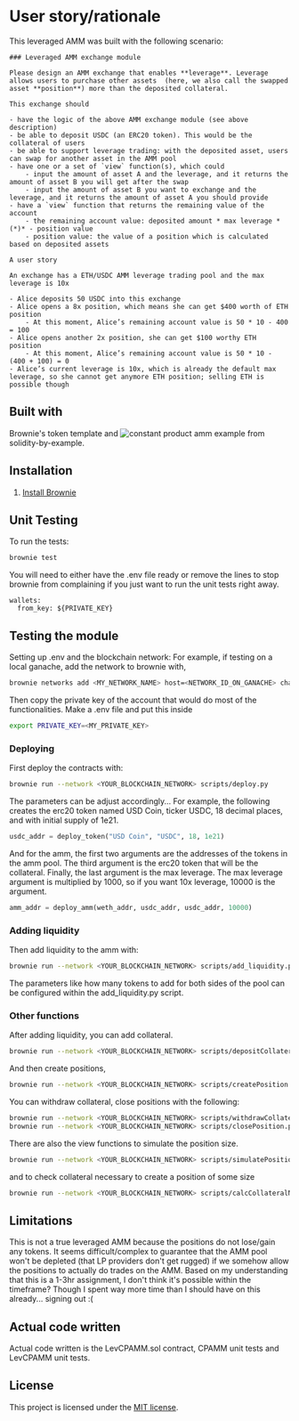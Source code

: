 # User story/rationale
This leveraged AMM was built with the following scenario:
```
### Leveraged AMM exchange module

Please design an AMM exchange that enables **leverage**. Leverage allows users to purchase other assets  (here, we also call the swapped asset **position**) more than the deposited collateral.

This exchange should

- have the logic of the above AMM exchange module (see above description)
- be able to deposit USDC (an ERC20 token). This would be the collateral of users
- be able to support leverage trading: with the deposited asset, users can swap for another asset in the AMM pool
- have one or a set of `view` function(s), which could
    - input the amount of asset A and the leverage, and it returns the amount of asset B you will get after the swap
    - input the amount of asset B you want to exchange and the leverage, and it returns the amount of asset A you should provide
- have a `view` function that returns the remaining value of the account
    - the remaining account value: deposited amount * max leverage *(*)* - position value
    - position value: the value of a position which is calculated based on deposited assets

A user story

An exchange has a ETH/USDC AMM leverage trading pool and the max leverage is 10x

- Alice deposits 50 USDC into this exchange
- Alice opens a 8x position, which means she can get $400 worth of ETH position
    - At this moment, Alice’s remaining account value is 50 * 10 - 400 = 100
- Alice opens another 2x position, she can get $100 worthy ETH position
    - At this moment, Alice’s remaining account value is 50 * 10 - (400 + 100) = 0
- Alice’s current leverage is 10x, which is already the default max leverage, so she cannot get anymore ETH position; selling ETH is possible though
```

## Built with
Brownie's token template and ![constant product amm example](https://solidity-by-example.org/defi/constant-product-amm/) from solidity-by-example.

## Installation

1. [Install Brownie](https://eth-brownie.readthedocs.io/en/stable/install.html)


## Unit Testing

To run the tests:

```bash
brownie test
```
You will need to either have the .env file ready or remove the lines to stop brownie from complaining if you just want to run the unit tests right away.

```
wallets:
  from_key: ${PRIVATE_KEY}
```

## Testing the module

Setting up .env and the blockchain network:
For example, if testing on a local ganache, add the network to brownie with,
```bash
brownie networks add <MY_NETWORK_NAME> host=<NETWORK_ID_ON_GANACHE> chainid=1337
```
Then copy the private key of the account that would do most of the functionalities.
Make a .env file and put this inside
```bash
export PRIVATE_KEY=<MY_PRIVATE_KEY>
```

### Deploying
First deploy the contracts with:

```bash
brownie run --network <YOUR_BLOCKCHAIN_NETWORK> scripts/deploy.py
```
The parameters can be adjust accordingly... For example, the following creates the erc20 token named USD Coin, ticker USDC, 18 decimal places, and with initial supply of 1e21.
```python
usdc_addr = deploy_token("USD Coin", "USDC", 18, 1e21)
```
And for the amm, the first two arguments are the addresses of the tokens in the amm pool.
The third argument is the erc20 token that will be the collateral. Finally, the last argument is
the max leverage. The max leverage argument is multiplied by 1000, so if you want 10x leverage, 10000 is the argument.
```python
amm_addr = deploy_amm(weth_addr, usdc_addr, usdc_addr, 10000)
```

### Adding liquidity
Then add liquidity to the amm with:
```bash
brownie run --network <YOUR_BLOCKCHAIN_NETWORK> scripts/add_liquidity.py
```
The parameters like how many tokens to add for both sides of the pool can be configured within the add_liquidity.py script.

### Other functions
After adding liquidity, you can add collateral.
```bash
brownie run --network <YOUR_BLOCKCHAIN_NETWORK> scripts/depositCollateral.py
```
And then create positions,
```bash
brownie run --network <YOUR_BLOCKCHAIN_NETWORK> scripts/createPosition.py
```
You can withdraw collateral, close positions with the following:

```bash
brownie run --network <YOUR_BLOCKCHAIN_NETWORK> scripts/withdrawCollateral.py
brownie run --network <YOUR_BLOCKCHAIN_NETWORK> scripts/closePosition.py
```

There are also the view functions to simulate the position size.
```bash
brownie run --network <YOUR_BLOCKCHAIN_NETWORK> scripts/simulatePosition.py
```
and to check collateral necessary to create a position of some size
```bash
brownie run --network <YOUR_BLOCKCHAIN_NETWORK> scripts/calcCollateralNeeded.py
```

## Limitations
This is not a true leveraged AMM because the positions do not lose/gain any tokens. It seems difficult/complex to guarantee that the AMM pool won't be depleted (that LP providers don't get rugged) if we somehow allow the positions to actually do trades on the AMM. Based on my understanding that this is a 1-3hr assignment, I don't think it's possible within the timeframe? Though I spent way more time than I should have on this already... signing out :(

## Actual code written
Actual code written is the LevCPAMM.sol contract, CPAMM unit tests and LevCPAMM unit tests.

## License

This project is licensed under the [MIT license](LICENSE).
